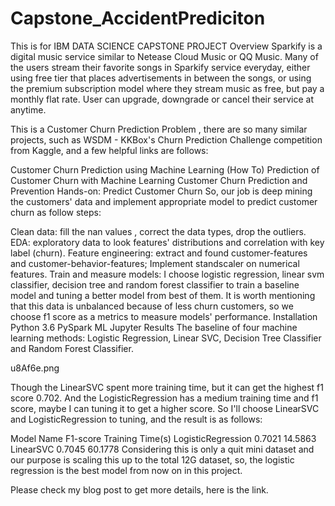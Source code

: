 # Capstone_AccidentPrediciton
This is for IBM DATA SCIENCE CAPSTONE PROJECT
Overview
Sparkify is a digital music service similar to Netease Cloud Music or QQ Music. Many of the users stream their favorite songs in Sparkify service everyday, either using free tier that places advertisements in between the songs, or using the premium subscription model where they stream music as free, but pay a monthly flat rate. User can upgrade, downgrade or cancel their service at anytime.

This is a Customer Churn Prediction Problem , there are so many similar projects, such as WSDM - KKBox's Churn Prediction Challenge competition from Kaggle, and a few helpful links are follows:

Customer Churn Prediction using Machine Learning (How To)
Prediction of Customer Churn with Machine Learning
Customer Churn Prediction and Prevention
Hands-on: Predict Customer Churn
So, our job is deep mining the customers' data and implement appropriate model to predict customer churn as follow steps:

Clean data: fill the nan values , correct the data types, drop the outliers.
EDA: exploratory data to look features' distributions and correlation with key label (churn).
Feature engineering: extract and found customer-features and customer-behavior-features; Implement standscaler on numerical features.
Train and measure models: I choose logistic regression, linear svm classifier, decision tree and random forest classifier to train a baseline model and tuning a better model from best of them. It is worth mentioning that this data is unbalanced because of less churn customers, so we choose f1 score as a metrics to measure models' performance.
Installation
Python 3.6
PySpark ML
Jupyter
Results
The baseline of four machine learning methods: Logistic Regression, Linear SVC, Decision Tree Classifier and Random Forest Classifier.

u8Af6e.png

Though the LinearSVC spent more training time, but it can get the highest f1 score 0.702. And the LogisticRegression has a medium training time and f1 score, maybe I can tuning it to get a higher score. So I'll choose LinearSVC and LogisticRegression to tuning, and the result is as follows:

Model Name	F1-score	Training Time(s)
LogisticRegression	0.7021	14.5863
LinearSVC	0.7045	60.1778
Considering this is only a quit mini dataset and our purpose is scaling this up to the total 12G dataset, so, the logistic regression is the best model from now on in this project.

Please check my blog post to get more details, here is the link.
